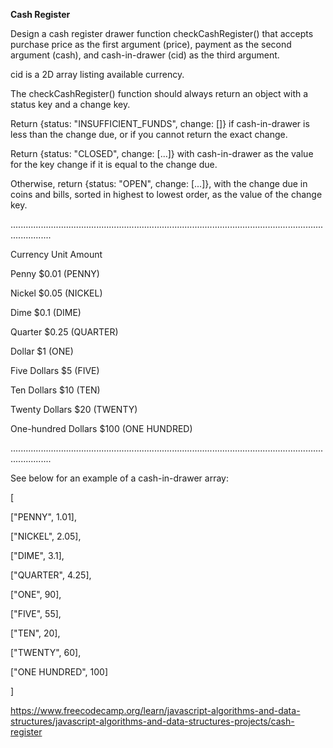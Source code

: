 **Cash Register**

Design a cash register drawer function checkCashRegister() that accepts purchase price as the first argument (price), payment as the second argument (cash), and cash-in-drawer (cid) as the third argument.

cid is a 2D array listing available currency.

The checkCashRegister() function should always return an object with a status key and a change key.

Return {status: "INSUFFICIENT_FUNDS", change: []} if cash-in-drawer is less than the change due, or if you cannot return the exact change.

Return {status: "CLOSED", change: [...]} with cash-in-drawer as the value for the key change if it is equal to the change due.

Otherwise, return {status: "OPEN", change: [...]}, with the change due in coins and bills, sorted in highest to lowest order, as the value of the change key.

............................................................................................................................................

Currency Unit	Amount

Penny	$0.01 (PENNY)

Nickel	$0.05 (NICKEL)

Dime	$0.1 (DIME)

Quarter	$0.25 (QUARTER)

Dollar	$1 (ONE)

Five Dollars	$5 (FIVE)

Ten Dollars	$10 (TEN)

Twenty Dollars	$20 (TWENTY)

One-hundred Dollars	$100 (ONE HUNDRED)

............................................................................................................................................

See below for an example of a cash-in-drawer array:

[

  ["PENNY", 1.01],
  
  ["NICKEL", 2.05],
  
  ["DIME", 3.1],
  
  ["QUARTER", 4.25],
  
  ["ONE", 90],
  
  ["FIVE", 55],
  
  ["TEN", 20],
  
  ["TWENTY", 60],
  
  ["ONE HUNDRED", 100]
  
]

https://www.freecodecamp.org/learn/javascript-algorithms-and-data-structures/javascript-algorithms-and-data-structures-projects/cash-register
